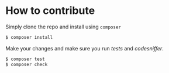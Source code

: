 # How to contribute

Simply clone the repo and install using `composer`

```bash
$ composer install
```

Make your changes and make sure you run *tests* and *codesniffer*.

```bash
$ composer test
$ composer check
```